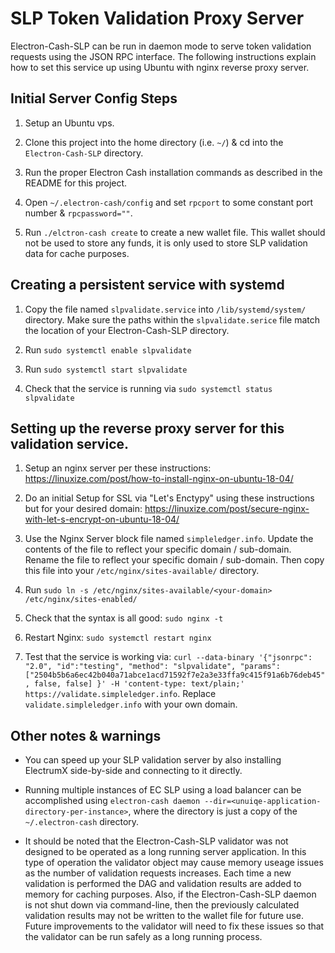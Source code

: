# SLP Token Validation Proxy Server

Electron-Cash-SLP can be run in daemon mode to serve token validation requests using the JSON RPC interface.  The following instructions explain how to set this service up using Ubuntu with nginx reverse proxy server. 

## Initial Server Config Steps

1) Setup an Ubuntu vps.

2) Clone this project into the home directory (i.e. `~/`) & cd into the `Electron-Cash-SLP` directory.

3) Run the proper Electron Cash installation commands as described in the README for this project.

4) Open `~/.electron-cash/config` and set `rpcport` to some constant port number & `rpcpassword=""`.

5) Run `./elctron-cash create` to create a new wallet file.  This wallet should not be used to store any funds, it is only used to store SLP validation data for cache purposes.

## Creating a persistent service with systemd

1) Copy the file named `slpvalidate.service` into `/lib/systemd/system/` directory.  Make sure the paths within the `slpvalidate.serice` file match the location of your Electron-Cash-SLP directory.

2) Run `sudo systemctl enable slpvalidate`

3) Run `sudo systemctl start slpvalidate`

4) Check that the service is running via `sudo systemctl status slpvalidate`

## Setting up the reverse proxy server for this validation service.

1) Setup an nginx server per these instructions: https://linuxize.com/post/how-to-install-nginx-on-ubuntu-18-04/

2) Do an initial Setup for SSL via "Let's Enctypy" using these instructions but for your desired domain: https://linuxize.com/post/secure-nginx-with-let-s-encrypt-on-ubuntu-18-04/

3) Use the Nginx Server block file named `simpleledger.info`.  Update the contents of the file to reflect your specific domain / sub-domain. Rename the file to reflect your specific domain / sub-domain.  Then copy this file into your `/etc/nginx/sites-available/` directory.

4) Run `sudo ln -s /etc/nginx/sites-available/<your-domain> /etc/nginx/sites-enabled/`

5) Check that the syntax is all good: `sudo nginx -t`

6) Restart Nginx: `sudo systemctl restart nginx`

7) Test that the service is working via: `curl --data-binary '{"jsonrpc": "2.0", "id":"testing", "method": "slpvalidate", "params": ["2504b5b6a6ec42b040a71abce1acd71592f7e2a3e33ffa9c415f91a6b76deb45", false, false] }' -H 'content-type: text/plain;' https://validate.simpleledger.info`. Replace `validate.simpleledger.info` with your own domain.

## Other notes & warnings

* You can speed up your SLP validation server by also installing ElectrumX side-by-side and connecting to it directly.

* Running multiple instances of EC SLP using a load balancer can be accomplished using `electron-cash daemon --dir=<unuiqe-application-directory-per-instance>`, where the directory is just a copy of the `~/.electron-cash` directory.

* It should be noted that the Electron-Cash-SLP validator was not designed to be operated as a long running server application.  In this type of operation the validator object may cause memory useage issues as the number of validation requests increases.  Each time a new validation is performed the DAG and validation results are added to memory for caching purposes. Also, if the Electron-Cash-SLP daemon is not shut down via command-line, then the previously calculated validation results may not be written to the wallet file for future use.  Future improvements to the validator will need to fix these issues so that the validator can be run safely as a long running process.